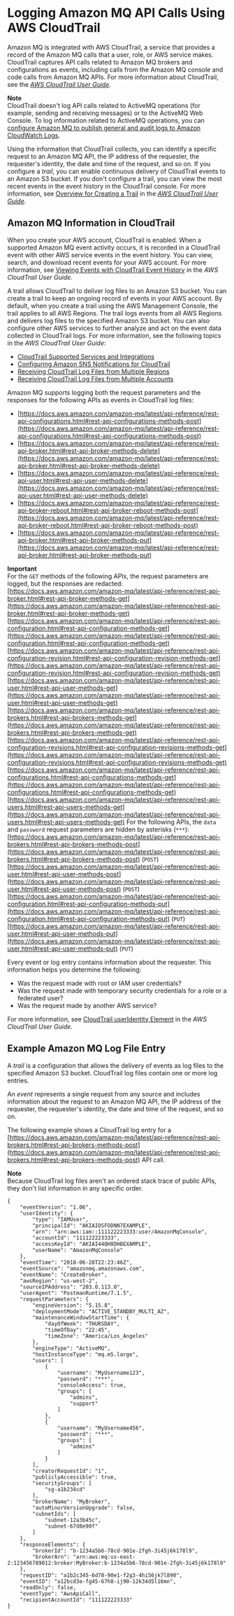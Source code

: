 # Logging Amazon MQ API Calls Using AWS CloudTrail<a name="amazon-mq-logging-cloudtrail"></a>

Amazon MQ is integrated with AWS CloudTrail, a service that provides a record of the Amazon MQ calls that a user, role, or AWS service makes\. CloudTrail captures API calls related to Amazon MQ brokers and configurations as events, including calls from the Amazon MQ console and code calls from Amazon MQ APIs\. For more information about CloudTrail, see the *[AWS CloudTrail User Guide](https://docs.aws.amazon.com/awscloudtrail/latest/userguide/)*\.

**Note**  
CloudTrail doesn't log API calls related to ActiveMQ operations \(for example, sending and receiving messages\) or to the ActiveMQ Web Console\. To log information related to ActiveMQ operations, you can [configure Amazon MQ to publish general and audit logs to Amazon CloudWatch Logs](amazon-mq-configuring-cloudwatch-logs.md)\.

Using the information that CloudTrail collects, you can identify a specific request to an Amazon MQ API, the IP address of the requester, the requester's identity, the date and time of the request, and so on\. If you configure a *trail*, you can enable continuous delivery of CloudTrail events to an Amazon S3 bucket\. If you don't configure a trail, you can view the most recent events in the event history in the CloudTrail console\. For more information, see [Overview for Creating a Trail](https://docs.aws.amazon.com/awscloudtrail/latest/userguide/cloudtrail-create-and-update-a-trail.html) in the *[AWS CloudTrail User Guide](https://docs.aws.amazon.com/awscloudtrail/latest/userguide/)*\.

## Amazon MQ Information in CloudTrail<a name="amazon-mq-info-in-cloudtrail"></a>

When you create your AWS account, CloudTrail is enabled\. When a supported Amazon MQ event activity occurs, it is recorded in a CloudTrail event with other AWS service events in the event history\. You can view, search, and download recent events for your AWS account\. For more information, see [Viewing Events with CloudTrail Event History](https://docs.aws.amazon.com/awscloudtrail/latest/userguide/view-cloudtrail-events.html) in the *AWS CloudTrail User Guide*\.

A trail allows CloudTrail to deliver log files to an Amazon S3 bucket\. You can create a trail to keep an ongoing record of events in your AWS account\. By default, when you create a trail using the AWS Management Console, the trail applies to all AWS Regions\. The trail logs events from all AWS Regions and delivers log files to the specified Amazon S3 bucket\. You can also configure other AWS services to further analyze and act on the event data collected in CloudTrail logs\. For more information, see the following topics in the *AWS CloudTrail User Guide*: 
+ [CloudTrail Supported Services and Integrations](https://docs.aws.amazon.com/awscloudtrail/latest/userguide/cloudtrail-aws-service-specific-topics.html#cloudtrail-aws-service-specific-topics-integrations)
+ [Configuring Amazon SNS Notifications for CloudTrail](https://docs.aws.amazon.com/awscloudtrail/latest/userguide/getting_notifications_top_level.html)
+ [Receiving CloudTrail Log Files from Multiple Regions](https://docs.aws.amazon.com/awscloudtrail/latest/userguide/receive-cloudtrail-log-files-from-multiple-regions.html)
+ [Receiving CloudTrail Log Files from Multiple Accounts](https://docs.aws.amazon.com/awscloudtrail/latest/userguide/cloudtrail-receive-logs-from-multiple-accounts.html)

Amazon MQ supports logging both the request parameters and the responses for the following APIs as events in CloudTrail log files:
+ [https://docs.aws.amazon.com/amazon-mq/latest/api-reference/rest-api-configurations.html#rest-api-configurations-methods-post](https://docs.aws.amazon.com/amazon-mq/latest/api-reference/rest-api-configurations.html#rest-api-configurations-methods-post)
+ [https://docs.aws.amazon.com/amazon-mq/latest/api-reference/rest-api-broker.html#rest-api-broker-methods-delete](https://docs.aws.amazon.com/amazon-mq/latest/api-reference/rest-api-broker.html#rest-api-broker-methods-delete)
+ [https://docs.aws.amazon.com/amazon-mq/latest/api-reference/rest-api-user.html#rest-api-user-methods-delete](https://docs.aws.amazon.com/amazon-mq/latest/api-reference/rest-api-user.html#rest-api-user-methods-delete)
+ [https://docs.aws.amazon.com/amazon-mq/latest/api-reference/rest-api-broker-reboot.html#rest-api-broker-reboot-methods-post](https://docs.aws.amazon.com/amazon-mq/latest/api-reference/rest-api-broker-reboot.html#rest-api-broker-reboot-methods-post)
+ [https://docs.aws.amazon.com/amazon-mq/latest/api-reference/rest-api-broker.html#rest-api-broker-methods-put](https://docs.aws.amazon.com/amazon-mq/latest/api-reference/rest-api-broker.html#rest-api-broker-methods-put)

**Important**  
For the `GET` methods of the following APIs, the request parameters are logged, but the responses are redacted:  
[https://docs.aws.amazon.com/amazon-mq/latest/api-reference/rest-api-broker.html#rest-api-broker-methods-get](https://docs.aws.amazon.com/amazon-mq/latest/api-reference/rest-api-broker.html#rest-api-broker-methods-get)
[https://docs.aws.amazon.com/amazon-mq/latest/api-reference/rest-api-configuration.html#rest-api-configuration-methods-get](https://docs.aws.amazon.com/amazon-mq/latest/api-reference/rest-api-configuration.html#rest-api-configuration-methods-get)
[https://docs.aws.amazon.com/amazon-mq/latest/api-reference/rest-api-configuration-revision.html#rest-api-configuration-revision-methods-get](https://docs.aws.amazon.com/amazon-mq/latest/api-reference/rest-api-configuration-revision.html#rest-api-configuration-revision-methods-get)
[https://docs.aws.amazon.com/amazon-mq/latest/api-reference/rest-api-user.html#rest-api-user-methods-get](https://docs.aws.amazon.com/amazon-mq/latest/api-reference/rest-api-user.html#rest-api-user-methods-get)
[https://docs.aws.amazon.com/amazon-mq/latest/api-reference/rest-api-brokers.html#rest-api-brokers-methods-get](https://docs.aws.amazon.com/amazon-mq/latest/api-reference/rest-api-brokers.html#rest-api-brokers-methods-get)
[https://docs.aws.amazon.com/amazon-mq/latest/api-reference/rest-api-configuration-revisions.html#rest-api-configuration-revisions-methods-get](https://docs.aws.amazon.com/amazon-mq/latest/api-reference/rest-api-configuration-revisions.html#rest-api-configuration-revisions-methods-get)
[https://docs.aws.amazon.com/amazon-mq/latest/api-reference/rest-api-configurations.html#rest-api-configurations-methods-get](https://docs.aws.amazon.com/amazon-mq/latest/api-reference/rest-api-configurations.html#rest-api-configurations-methods-get)
[https://docs.aws.amazon.com/amazon-mq/latest/api-reference/rest-api-users.html#rest-api-users-methods-get](https://docs.aws.amazon.com/amazon-mq/latest/api-reference/rest-api-users.html#rest-api-users-methods-get)
For the following APIs, the `data` and `password` request parameters are hidden by asterisks \(`***`\):  
[https://docs.aws.amazon.com/amazon-mq/latest/api-reference/rest-api-brokers.html#rest-api-brokers-methods-post](https://docs.aws.amazon.com/amazon-mq/latest/api-reference/rest-api-brokers.html#rest-api-brokers-methods-post) \(`POST`\)
[https://docs.aws.amazon.com/amazon-mq/latest/api-reference/rest-api-user.html#rest-api-user-methods-post](https://docs.aws.amazon.com/amazon-mq/latest/api-reference/rest-api-user.html#rest-api-user-methods-post) \(`POST`\)
[https://docs.aws.amazon.com/amazon-mq/latest/api-reference/rest-api-configuration.html#rest-api-configuration-methods-put](https://docs.aws.amazon.com/amazon-mq/latest/api-reference/rest-api-configuration.html#rest-api-configuration-methods-put) \(`PUT`\)
[https://docs.aws.amazon.com/amazon-mq/latest/api-reference/rest-api-user.html#rest-api-user-methods-put](https://docs.aws.amazon.com/amazon-mq/latest/api-reference/rest-api-user.html#rest-api-user-methods-put) \(`PUT`\)

Every event or log entry contains information about the requester\. This information helps you determine the following: 
+ Was the request made with root or IAM user credentials?
+ Was the request made with temporary security credentials for a role or a federated user?
+ Was the request made by another AWS service?

For more information, see [CloudTrail userIdentity Element](https://docs.aws.amazon.com/awscloudtrail/latest/userguide/cloudtrail-event-reference-user-identity.html) in the *AWS CloudTrail User Guide*\.

## Example Amazon MQ Log File Entry<a name="amazon-mq-example-log-file-entry-cloudtrail"></a>

A *trail* is a configuration that allows the delivery of events as log files to the specified Amazon S3 bucket\. CloudTrail log files contain one or more log entries\.

An *event* represents a single request from any source and includes information about the request to an Amazon MQ API, the IP address of the requester, the requester's identity, the date and time of the request, and so on\.

The following example shows a CloudTrail log entry for a [https://docs.aws.amazon.com/amazon-mq/latest/api-reference/rest-api-brokers.html#rest-api-brokers-methods-post](https://docs.aws.amazon.com/amazon-mq/latest/api-reference/rest-api-brokers.html#rest-api-brokers-methods-post) API call\.

**Note**  
Because CloudTrail log files aren't an ordered stack trace of public APIs, they don't list information in any specific order\.

```
{
    "eventVersion": "1.06",
    "userIdentity": {
        "type": "IAMUser",
        "principalId": "AKIAIOSFODNN7EXAMPLE",
        "arn": "arn:aws:iam::111122223333:user/AmazonMqConsole",
        "accountId": "111122223333",
        "accessKeyId": "AKIAI44QH8DHBEXAMPLE",
        "userName": "AmazonMqConsole"
    },
    "eventTime": "2018-06-28T22:23:46Z",
    "eventSource": "amazonmq.amazonaws.com",
    "eventName": "CreateBroker",
    "awsRegion": "us-west-2",
    "sourceIPAddress": "203.0.113.0",
    "userAgent": "PostmanRuntime/7.1.5",
    "requestParameters": {
        "engineVersion": "5.15.8",
        "deploymentMode": "ACTIVE_STANDBY_MULTI_AZ",
        "maintenanceWindowStartTime": {
            "dayOfWeek": "THURSDAY",
            "timeOfDay": "22:45",
            "timeZone": "America/Los_Angeles"
        },
        "engineType": "ActiveMQ",
        "hostInstanceType": "mq.m5.large",
        "users": [
            {
                "username": "MyUsername123",
                "password": "***",
                "consoleAccess": true,
                "groups": [
                    "admins",
                    "support"
                ]
            },
            {
                "username": "MyUsername456",
                "password": "***",
                "groups": [
                    "admins"
                ]
            }
        ],
        "creatorRequestId": "1",
        "publiclyAccessible": true,
        "securityGroups": [
            "sg-a1b234cd"
        ],
        "brokerName": "MyBroker",
        "autoMinorVersionUpgrade": false,
        "subnetIds": [
            "subnet-12a3b45c",
            "subnet-67d8e90f"
        ]
    },
    "responseElements": {
        "brokerId": "b-1234a5b6-78cd-901e-2fgh-3i45j6k178l9",
        "brokerArn": "arn:aws:mq:us-east-2:123456789012:broker:MyBroker:b-1234a5b6-78cd-901e-2fgh-3i45j6k178l9"
    },
    "requestID": "a1b2c345-6d78-90e1-f2g3-4hi56jk7l890",
    "eventID": "a12bcd3e-fg45-67h8-ij90-12k34d5l16mn",
    "readOnly": false,
    "eventType": "AwsApiCall",
    "recipientAccountId": "111122223333"
}
```